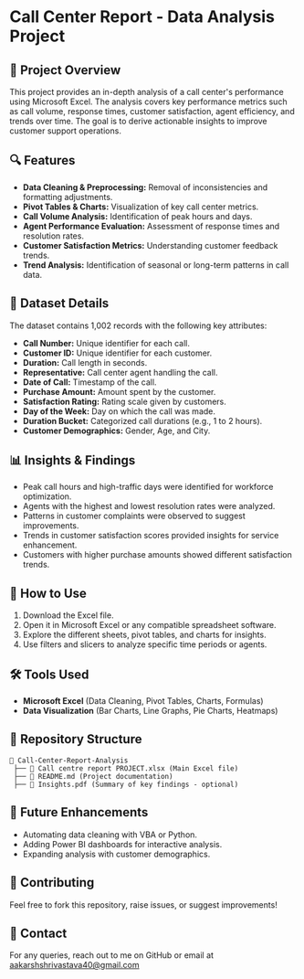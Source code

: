 # Call Center Report - Data Analysis Project

## 📌 Project Overview
This project provides an in-depth analysis of a call center's performance using Microsoft Excel. The analysis covers key performance metrics such as call volume, response times, customer satisfaction, agent efficiency, and trends over time. The goal is to derive actionable insights to improve customer support operations.

## 🔍 Features
- **Data Cleaning & Preprocessing:** Removal of inconsistencies and formatting adjustments.
- **Pivot Tables & Charts:** Visualization of key call center metrics.
- **Call Volume Analysis:** Identification of peak hours and days.
- **Agent Performance Evaluation:** Assessment of response times and resolution rates.
- **Customer Satisfaction Metrics:** Understanding customer feedback trends.
- **Trend Analysis:** Identification of seasonal or long-term patterns in call data.

## 📂 Dataset Details
The dataset contains 1,002 records with the following key attributes:
- **Call Number:** Unique identifier for each call.
- **Customer ID:** Unique identifier for each customer.
- **Duration:** Call length in seconds.
- **Representative:** Call center agent handling the call.
- **Date of Call:** Timestamp of the call.
- **Purchase Amount:** Amount spent by the customer.
- **Satisfaction Rating:** Rating scale given by customers.
- **Day of the Week:** Day on which the call was made.
- **Duration Bucket:** Categorized call durations (e.g., 1 to 2 hours).
- **Customer Demographics:** Gender, Age, and City.

## 📊 Insights & Findings
- Peak call hours and high-traffic days were identified for workforce optimization.
- Agents with the highest and lowest resolution rates were analyzed.
- Patterns in customer complaints were observed to suggest improvements.
- Trends in customer satisfaction scores provided insights for service enhancement.
- Customers with higher purchase amounts showed different satisfaction trends.

## 📜 How to Use
1. Download the Excel file.
2. Open it in Microsoft Excel or any compatible spreadsheet software.
3. Explore the different sheets, pivot tables, and charts for insights.
4. Use filters and slicers to analyze specific time periods or agents.

## 🛠 Tools Used
- **Microsoft Excel** (Data Cleaning, Pivot Tables, Charts, Formulas)
- **Data Visualization** (Bar Charts, Line Graphs, Pie Charts, Heatmaps)

## 📎 Repository Structure
```
📂 Call-Center-Report-Analysis
 ├── 📄 Call centre report PROJECT.xlsx (Main Excel file)
 ├── 📄 README.md (Project documentation)
 ├── 📄 Insights.pdf (Summary of key findings - optional)
```

## 📌 Future Enhancements
- Automating data cleaning with VBA or Python.
- Adding Power BI dashboards for interactive analysis.
- Expanding analysis with customer demographics.

## 🤝 Contributing
Feel free to fork this repository, raise issues, or suggest improvements!

## 📧 Contact
For any queries, reach out to me on GitHub or email at aakarshshrivastava40@gmail.com

